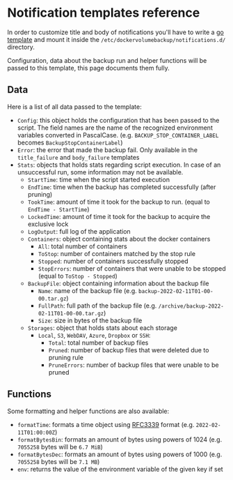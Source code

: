 # Notification templates reference

In order to customize title and body of notifications you'll have to write a [go template](https://pkg.go.dev/text/template) and mount it inside the `/etc/dockervolumebackup/notifications.d/` directory.

Configuration, data about the backup run and helper functions will be passed to this template, this page documents them fully.

## Data
Here is a list of all data passed to the template:

* `Config`: this object holds the configuration that has been passed to the script. The field names are the name of the recognized environment variables converted in PascalCase. (e.g. `BACKUP_STOP_CONTAINER_LABEL` becomes `BackupStopContainerLabel`)
* `Error`: the error that made the backup fail. Only available in the `title_failure` and `body_failure` templates
* `Stats`: objects that holds stats regarding script execution. In case of an unsuccessful run, some information may not be available.
  * `StartTime`: time when the script started execution
  * `EndTime`: time when the backup has completed successfully (after pruning)
  * `TookTime`: amount of time it took for the backup to run. (equal to `EndTime - StartTime`)
  * `LockedTime`: amount of time it took for the backup to acquire the exclusive lock
  * `LogOutput`: full log of the application
  * `Containers`: object containing stats about the docker containers
    * `All`: total number of containers
    * `ToStop`: number of containers matched by the stop rule
    * `Stopped`: number of containers successfully stopped
    * `StopErrors`: number of containers that were unable to be stopped (equal to `ToStop - Stopped`)
  * `BackupFile`: object containing information about the backup file
    * `Name`: name of the backup file (e.g. `backup-2022-02-11T01-00-00.tar.gz`)
    * `FullPath`: full path of the backup file (e.g. `/archive/backup-2022-02-11T01-00-00.tar.gz`)
    * `Size`: size in bytes of the backup file
  * `Storages`: object that holds stats about each storage
    * `Local`, `S3`, `WebDAV`, `Azure`, `Dropbox` or `SSH`:
      * `Total`: total number of backup files
      * `Pruned`: number of backup files that were deleted due to pruning rule
      * `PruneErrors`: number of backup files that were unable to be pruned

## Functions

Some formatting and helper functions are also available:

* `formatTime`: formats a time object using [RFC3339](https://datatracker.ietf.org/doc/html/rfc3339) format (e.g. `2022-02-11T01:00:00Z`)
* `formatBytesBin`: formats an amount of bytes using powers of 1024 (e.g. `7055258` bytes will be `6.7 MiB`) 
* `formatBytesDec`: formats an amount of bytes using powers of 1000 (e.g. `7055258` bytes will be `7.1 MB`)
* `env`: returns the value of the environment variable of the given key if set
